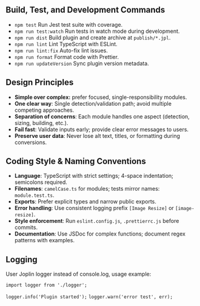## Build, Test, and Development Commands

- `npm test` Run Jest test suite with coverage.
- `npm run test:watch` Run tests in watch mode during development.
- `npm run dist` Build plugin and create archive at `publish/*.jpl`.
- `npm run lint` Lint TypeScript with ESLint.
- `npm run lint:fix` Auto-fix lint issues.
- `npm run format` Format code with Prettier.
- `npm run updateVersion` Sync plugin version metadata.

## Design Principles

- **Simple over complex:** prefer focused, single-responsibility modules.
- **One clear way**: Single detection/validation path; avoid multiple competing approaches.
- **Separation of concerns**: Each module handles one aspect (detection, sizing, building, etc.).
- **Fail fast**: Validate inputs early; provide clear error messages to users.
- **Preserve user data**: Never lose alt text, titles, or formatting during conversions.

## Coding Style & Naming Conventions

- **Language**: TypeScript with strict settings; 4-space indentation; semicolons required.
- **Filenames**: `camelCase.ts` for modules; tests mirror names: `module.test.ts`.
- **Exports**: Prefer explicit types and narrow public exports.
- **Error handling**: Use consistent logging prefix `[Image Resize]` or `[image-resize]`.
- **Style enforcement**: Run `eslint.config.js`, `.prettierrc.js` before commits.
- **Documentation**: Use JSDoc for complex functions; document regex patterns with examples.

## Logging

User Joplin logger instead of console.log, usage example:

`import logger from './logger';`

`logger.info('Plugin started');`
`logger.warn('error test', err);`
